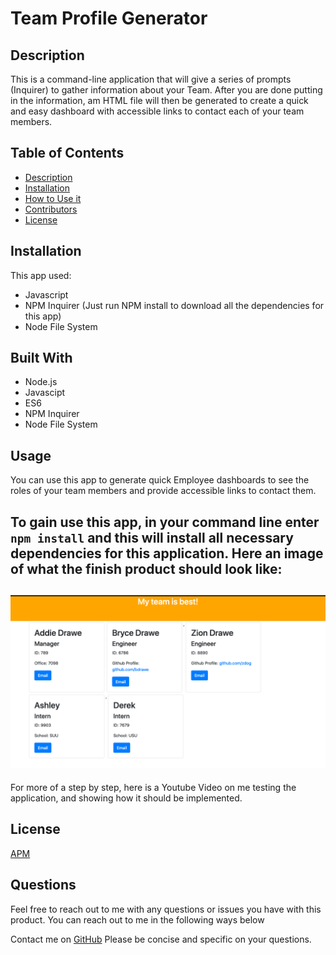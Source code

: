 # Team Profile Generator 

  ## Description
This is a command-line application that will give a series of prompts (Inquirer) to gather information about your Team. After you are done putting in the information, am HTML file will then be generated to create a quick and easy dashboard with accessible links to contact each of your team members. 
 
  ## Table of Contents
 
  - [Description](##Description)
  - [Installation](##Installation)
  - [How to Use it](##Usage)
  - [Contributors](##Contributors)
  - [License](##License)
 
  ## Installation
  This app used:
  - Javascript
  - NPM Inquirer (Just run NPM install to download all the dependencies for this app)
  - Node File System


  ## Built With
  - Node.js
  - Javascipt
  - ES6
  - NPM Inquirer
  - Node File System
 
  ## Usage
  You can use this app to generate quick Employee dashboards to see the roles of your team members and provide accessible links to contact them. 

  To gain use this app, in your command line enter `npm install` and this will install all necessary dependencies for this application.
  Here an image of what the finish product should look like: 
  ---
  ![Team-Dashboard]("../../src/Screen%20Shot%202020-10-03%20at%2010.29.24%20PM.png)
  ---
  For more of a step by step, here is a Youtube Video on me testing the application, and showing how it should be implemented. 
 
  ## License

[APM](https://img.shields.io/badge/APM-MIT-green.png)

  ## Questions
  Feel free to reach out to me with any questions or issues you have with this product. You can reach out to me in the following ways below

  Contact me on [GitHub](https://github.com/bdrawe) 
  Please be concise and specific on your questions.